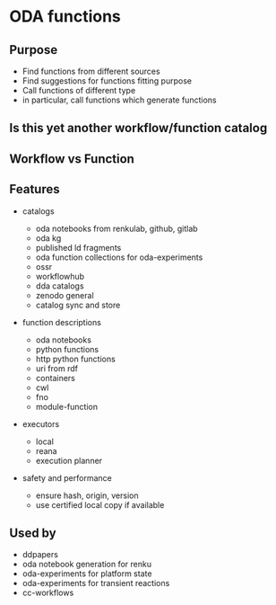 # ODA functions

## Purpose

* Find functions from different sources
* Find suggestions for functions fitting purpose
* Call functions of different type
* in particular, call functions which generate functions

## Is this yet another workflow/function catalog

## Workflow vs Function

## Features

* catalogs
    * oda notebooks from renkulab, github, gitlab
    * oda kg
    * published ld fragments
    * oda function collections for oda-experiments
    * ossr
    * workflowhub
    * dda catalogs
    * zenodo general
    * catalog sync and store

* function descriptions
    * oda notebooks
    * python functions
    * http python functions
    * uri from rdf
    * containers
    * cwl
    * fno
    * module-function

* executors
    * local
    * reana
    * execution planner


* safety and performance
    * ensure hash, origin, version
    * use certified local copy if available

## Used by

* ddpapers
* oda notebook generation for renku
* oda-experiments for platform state
* oda-experiments for transient reactions
* cc-workflows
